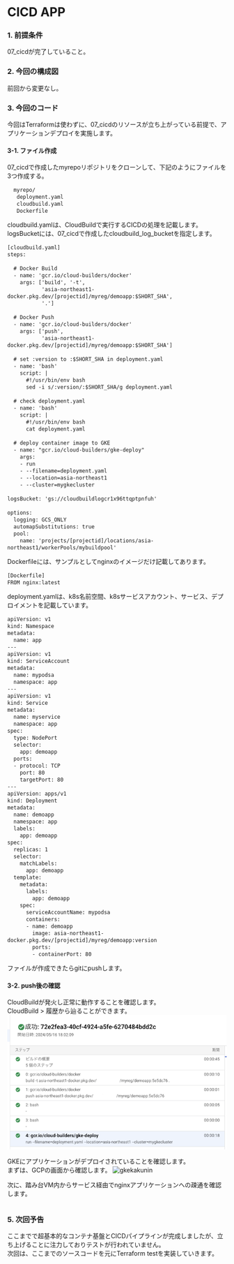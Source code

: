 # CICD APP

### 1. 前提条件
07_cicdが完了していること。

### 2. 今回の構成図
前回から変更なし。

### 3. 今回のコード
今回はTerraformは使わずに、07_cicdのリソースが立ち上がっている前提で、アプリケーションデプロイを実施します。

#### 3-1. ファイル作成
07_cicdで作成したmyrepoリポジトリをクローンして、下記のようにファイルを3つ作成する。
```
  myrepo/
   deployment.yaml
   cloudbuild.yaml
   Dockerfile
```
cloudbuild.yamlは、CloudBuildで実行するCICDの処理を記載します。<br>
logsBucketには、07_cicdで作成したcloudbuild_log_bucketを指定します。<br>
```
[cloudbuild.yaml]
steps:

  # Docker Build
  - name: 'gcr.io/cloud-builders/docker'
    args: ['build', '-t',
           'asia-northeast1-docker.pkg.dev/[projectid]/myreg/demoapp:$SHORT_SHA',
           '.']

  # Docker Push
  - name: 'gcr.io/cloud-builders/docker'
    args: ['push',
           'asia-northeast1-docker.pkg.dev/[projectid]/myreg/demoapp:$SHORT_SHA']

  # set :version to :$SHORT_SHA in deployment.yaml
  - name: 'bash'
    script: |
      #!/usr/bin/env bash
      sed -i s/:version/:$SHORT_SHA/g deployment.yaml

  # check deployment.yaml
  - name: 'bash'
    script: |
      #!/usr/bin/env bash
      cat deployment.yaml

  # deploy container image to GKE
  - name: "gcr.io/cloud-builders/gke-deploy"
    args:
    - run
    - --filename=deployment.yaml
    - --location=asia-northeast1
    - --cluster=mygkecluster

logsBucket: 'gs://cloudbuildlogcr1x96ttqptpnfuh'

options:
  logging: GCS_ONLY
  automapSubstitutions: true
  pool:
    name: 'projects/[projectid]/locations/asia-northeast1/workerPools/mybuildpool'
```
Dockerfileには、サンプルとしてnginxのイメージだけ記載してあります。
```
[Dockerfile]
FROM nginx:latest
```
deployment.yamlは、k8s名前空間、k8sサービスアカウント、サービス、デプロイメントを記載しています。
```
apiVersion: v1
kind: Namespace
metadata:
  name: app
---
apiVersion: v1
kind: ServiceAccount
metadata:
  name: mypodsa
  namespace: app
---
apiVersion: v1
kind: Service
metadata:
  name: myservice
  namespace: app
spec:
  type: NodePort
  selector:
    app: demoapp
  ports:
  - protocol: TCP
    port: 80
    targetPort: 80
---
apiVersion: apps/v1
kind: Deployment
metadata:
  name: demoapp
  namespace: app
  labels:
    app: demoapp
spec:
  replicas: 1
  selector:
    matchLabels:
      app: demoapp
  template:
    metadata:
      labels:
        app: demoapp
    spec:
      serviceAccountName: mypodsa
      containers:
      - name: demoapp
        image: asia-northeast1-docker.pkg.dev/[projectid]/myreg/demoapp:version
        ports:
        - containerPort: 80
```
ファイルが作成できたらgitにpushします。

#### 3-2. push後の確認
CloudBuildが発火し正常に動作することを確認します。<br>
CloudBuild > 履歴から辿ることができます。<br>
![cloudbuildlog](asset/cloudbuildlog.png "cloudbuildlog")

GKEにアプリケーションがデプロイされていることを確認します。<br>
まずは、GCPの画面から確認します。
![gkekakunin](asset/gkekakunin.png "gkekakunin")


次に、踏み台VM内からサービス経由でnginxアプリケーションへの疎通を確認します。<br>
```
```

### 5. 次回予告
ここまでで超基本的なコンテナ基盤とCICDパイプラインが完成しましたが、立ち上げることに注力しておりテストが行われていません。<br>
次回は、ここまでのソースコードを元にTerraform testを実装していきます。


